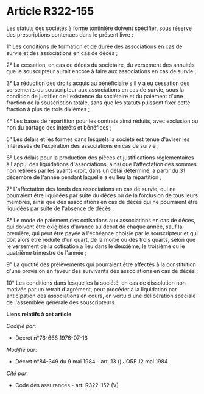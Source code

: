 # Article R322-155

Les statuts des sociétés à forme tontinière doivent spécifier, sous réserve des prescriptions contenues dans le présent
livre :

1° Les conditions de formation et de durée des associations en cas de survie et des associations en cas de décès ;

2° La cessation, en cas de décès du sociétaire, du versement des annuités que le souscripteur aurait encore à faire aux
associations en cas de survie ;

3° La réduction des droits acquis au bénéficiaire s'il y a eu cessation des versements du souscripteur aux associations en
cas de survie, sous la condition de justifier de l'existence du sociétaire et du paiement d'une fraction de la souscription
totale, sans que les statuts puissent fixer cette fraction à plus de trois dixièmes ;

4° Les bases de répartition pour les contrats ainsi réduits, avec exclusion ou non du partage des intérêts et bénéfices ;

5° Les délais et les formes dans lesquels la société est tenue d'aviser les intéressés de l'expiration des associations en
cas de survie ;

6° Les délais pour la production des pièces et justifications réglementaires à l'appui des liquidations d'associations, ainsi
que l'affectation des sommes non retirées par les ayants droit, dans un délai déterminé, à partir du 31 décembre de l'année
pendant laquelle a eu lieu la répartition ;

7° L'affectation des fonds des associations en cas de survie, qui ne pourraient être liquidées par suite du décès ou de la
forclusion de tous leurs membres, ainsi que des associations en cas de décès qui ne pourraient être liquidées par suite de
l'absence de décès ;

8° Le mode de paiement des cotisations aux associations en cas de décès, qui doivent être exigibles d'avance au début de
chaque année, sauf la première, qui peut être payée à l'échéance choisie par le souscripteur et qui doit alors être réduite
d'un quart, de la moitié ou des trois quarts, selon que le versement de la cotisation a lieu dans le deuxième, le troisième
ou le quatrième trimestre de l'année ;

9° La quotité des prélèvements qui pourraient être affectés à la constitution d'une provision en faveur des survivants des
associations en cas de décès ;

10° Les conditions dans lesquelles la société, en cas de dissolution non motivée par un retrait d'agrément, peut procéder à
la liquidation par anticipation des associations en cours, en vertu d'une délibération spéciale de l'assemblée générale des
souscripteurs.

**Liens relatifs à cet article**

_Codifié par_:

  - Décret n°76-666 1976-07-16

_Modifié par_:

  - Décret n°84-349 du 9 mai 1984 - art. 13 () JORF 12 mai 1984

_Cité par_:

  - Code des assurances - art. R322-152 (V)
